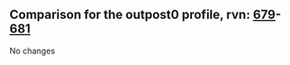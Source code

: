 ## Comparison for the outpost0 profile, rvn: [679](https://github.com/PRO100KatYT/FortniteProfileRevisions/tree/main/profiles/outpost0/679%20outpost0.json)-[681](https://github.com/PRO100KatYT/FortniteProfileRevisions/tree/main/profiles/outpost0/681%20outpost0.json)

No changes
